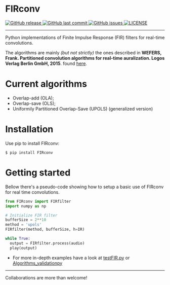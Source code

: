 # FIRconv

<p align="left">
  <a href="https://github.com/davircarvalho/FIRconv/releases/" target="_blank">
    <img alt="GitHub release" src="https://img.shields.io/github/v/release/davircarvalho/FIRconv?include_prereleases&style=flat-square">
  </a>

  <a href="https://github.com/davircarvalho/FIRconv/commits/master" target="_blank">
    <img src="https://img.shields.io/github/last-commit/davircarvalho/FIRconv?style=flat-square" alt="GitHub last commit">
  </a>

  <a href="https://github.com/davircarvalho/FIRconv/issues" target="_blank">
    <img src="https://img.shields.io/github/issues/davircarvalho/FIRconv?style=flat-square&color=red" alt="GitHub issues">
  </a>

  <a href="https://github.com/davircarvalho/FIRconv/blob/master/LICENSE" target="_blank">
    <img alt="LICENSE" src="https://img.shields.io/github/license/davircarvalho/FIRconv?style=flat-square&color=yellow">
  <a/>

</p>
<hr>


Python implementations of Finite Impulse Response (FIR) filters for real-time convolutions.

The algorithms are mainly *(but not strictly)* the ones described in **WEFERS, Frank. Partitioned convolution algorithms for real-time auralization. Logos Verlag Berlin GmbH, 2015**. found [here](http://publications.rwth-aachen.de/record/466561/files/466561.pdf?subformat=pdfa&version=1).


# Current algorithms
- Overlap-add (OLA);
- Overlap-save (OLS);
- Uniformily Partitioned Overlap-Save (UPOLS) (generalized version)

# Installation
Use pip to install FIRconv:
```
$ pip install FIRconv
```

# Getting started
Bellow there's a pseudo-code showing how to setup a basic use of FIRconv for real time convolutions.

```python
from FIRconv import FIRfilter
import numpy as np

# Initialize FIR filter
bufferSize = 2**10
method = 'upols'
FIRfilter(method, bufferSize, h=IR)

while True:
  output = FIRfilter.process(audio)
  play(output)


```


- For more in-depth examples have a look at [testFIR.py](https://github.com/davircarvalho/FIRconv/blob/main/testFIR.py) or [Algorithms_validationpy](https://github.com/davircarvalho/FIRconv/blob/main/Algorithms_validation.py)
___________________________________________________________________
Collaborations are more than welcome!
